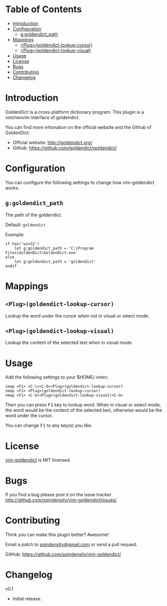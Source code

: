 Table of Contents
=================

* [Introduction](#introduction)
* [Configuration](#configuration)
  * [g:goldendict\_path](#ggoldendict_path)
* [Mappings](#mappings)
  * [&lt;Plug&gt;(goldendict\-lookup\-cursor)](#pluggoldendict-lookup-cursor)
  * [&lt;Plug&gt;(goldendict\-lookup\-visual)](#pluggoldendict-lookup-visual)
* [Usage](#usage)
* [License](#license)
* [Bugs](#bugs)
* [Contributing](#contributing)
* [Changelog](#changelog)

# Introduction

GoldenDict is a cross-platform dictionary program. This plugin is a vim/neovim
interface of goldendict.

You can find more infomation on the official website and the Github of
GoldenDict:
* Official website: http://goldendict.org/
* Github: https://github.com/goldendict/goldendict/

# Configuration

You can configure the following settings to change how vim-goldendict works.

## `g:goldendict_path`

The path of the goldendict.

Default: `goldendict`

Example:

```vim
if has('win32')
    let g:goldendict_path = 'C:\Program Files\GoldenDict\GoldenDict.exe'
else
    let g:goldendict_path = 'goldendict'
endif
```

# Mappings

## `<Plug>(goldendict-lookup-cursor)`

Lookup the word under the cursor when not in visual or select mode.

## `<Plug>(goldendict-lookup-visual)`

Lookup the content of the selected text when in visual mode.

# Usage

Add the following settings to your $HOME/.vimrc:

```vim
imap <F1> <C-\><C-O><Plug>(goldendict-lookup-cursor)
nmap <F1> <Plug>(goldendict-lookup-cursor)
vmap <F1> <C-G><Plug>(goldendict-lookup-visual)<C-G>
```

Then you can press <kbd>F1</kbd> key to lookup word. When in visual or select
mode, the word would be the content of the selected text, otherwise would be
the word under the cursor.

You can change <kbd>F1</kbd> to any key(s) you like.

# License

[vim-goldendict](https://github.com/spindensity/vim-goldendict/) is MIT licensed.

# Bugs

If you find a bug please post it on the issue tracker:
http://github.com/spindensity/vim-goldendict/issues/

# Contributing

Think you can make this plugin better?  Awesome!

Email a patch to spindensity@gmail.com or send a pull request.

GitHub: https://github.com/spindensity/vim-goldendict/

# Changelog

v0.1
* Initial release.
